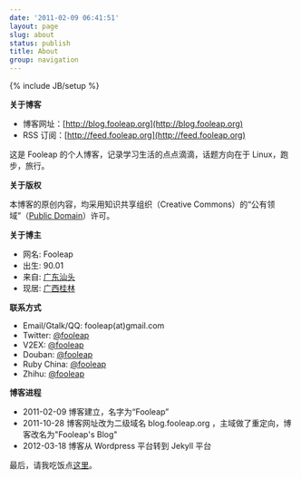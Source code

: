 ```yaml
---
date: '2011-02-09 06:41:51'
layout: page
slug: about
status: publish
title: About
group: navigation
---
```

{% include JB/setup %}

**关于博客**

* 博客网址：[http://blog.fooleap.org](http://blog.fooleap.org)
* RSS 订阅：[http://feed.fooleap.org](http://feed.fooleap.org)


这是 Fooleap 的个人博客，记录学习生活的点点滴滴，话题方向在于 Linux，跑步，旅行。

**关于版权**

本博客的原创内容，均采用知识共享组织（Creative Commons）的“公有领域”（[Public Domain](http://creativecommons.org/about/pdm)）许可。

**关于博主**

* 网名:  Fooleap
* 出生:  90.01
* 来自:  [广东汕头](http://goo.gl/maps/nkiL)
* 现居:  [广西桂林](http://goo.gl/maps/rOkt)

**联系方式**

* Email/Gtalk/QQ: fooleap(at)gmail.com
* Twitter: [@fooleap](http://twitter.com/fooleap)
* V2EX: [@fooleap](http://www.v2ex.com/member/fooleap)
* Douban: [@fooleap](http://douban.com/people/fooleap)
* Ruby China: [@fooleap](http://ruby-china.org/fooleap)
* Zhihu: [@fooleap](http://zhihu.com/people/fooleap)

**博客进程**

* 2011-02-09 博客建立，名字为“Fooleap”
* 2011-10-28 博客网址改为二级域名 blog.fooleap.org ，主域做了重定向，博客改名为"Fooleap's Blog"
* 2012-03-18 博客从 Wordpress 平台转到 Jekyll 平台

最后，请我吃饭点[这里](https://me.alipay.com/fooleap)。

